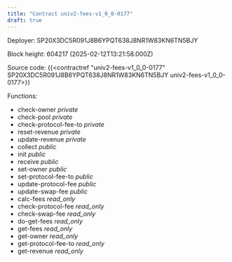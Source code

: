 ```yaml
---
title: "Contract univ2-fees-v1_0_0-0177"
draft: true
---
```

Deployer: SP20X3DC5R091J8B6YPQT638J8NR1W83KN6TN5BJY


 



Block height: 604217 (2025-02-12T13:21:58.000Z)

Source code: {{<contractref "univ2-fees-v1_0_0-0177" SP20X3DC5R091J8B6YPQT638J8NR1W83KN6TN5BJY univ2-fees-v1_0_0-0177>}}

Functions:

* check-owner _private_
* check-pool _private_
* check-protocol-fee-to _private_
* reset-revenue _private_
* update-revenue _private_
* collect _public_
* init _public_
* receive _public_
* set-owner _public_
* set-protocol-fee-to _public_
* update-protocol-fee _public_
* update-swap-fee _public_
* calc-fees _read_only_
* check-protocol-fee _read_only_
* check-swap-fee _read_only_
* do-get-fees _read_only_
* get-fees _read_only_
* get-owner _read_only_
* get-protocol-fee-to _read_only_
* get-revenue _read_only_
